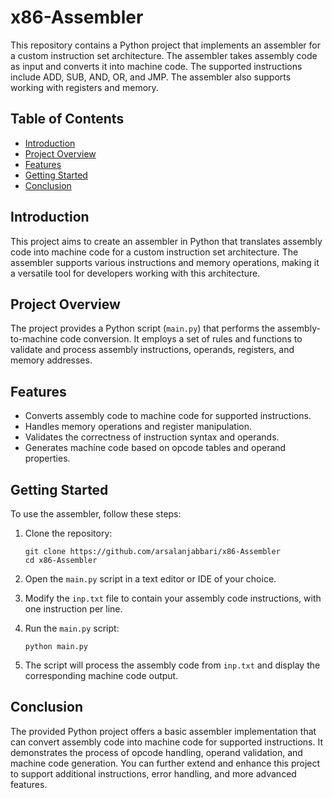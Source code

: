 # x86-Assembler

This repository contains a Python project that implements an assembler for a custom instruction set architecture. The assembler takes assembly code as input and converts it into machine code. The supported instructions include ADD, SUB, AND, OR, and JMP. The assembler also supports working with registers and memory.

## Table of Contents
- [Introduction](#introduction)
- [Project Overview](#project-overview)
- [Features](#features)
- [Getting Started](#getting-started)
- [Conclusion](#conclusion)

## Introduction
This project aims to create an assembler in Python that translates assembly code into machine code for a custom instruction set architecture. The assembler supports various instructions and memory operations, making it a versatile tool for developers working with this architecture.

## Project Overview
The project provides a Python script (`main.py`) that performs the assembly-to-machine code conversion. It employs a set of rules and functions to validate and process assembly instructions, operands, registers, and memory addresses.

## Features
- Converts assembly code to machine code for supported instructions.
- Handles memory operations and register manipulation.
- Validates the correctness of instruction syntax and operands.
- Generates machine code based on opcode tables and operand properties.

## Getting Started
To use the assembler, follow these steps:

1. Clone the repository:
   ```
   git clone https://github.com/arsalanjabbari/x86-Assembler
   cd x86-Assembler
   ```

2. Open the `main.py` script in a text editor or IDE of your choice.

3. Modify the `inp.txt` file to contain your assembly code instructions, with one instruction per line.

4. Run the `main.py` script:
   ```
   python main.py
   ```

5. The script will process the assembly code from `inp.txt` and display the corresponding machine code output.

## Conclusion
The provided Python project offers a basic assembler implementation that can convert assembly code into machine code for supported instructions. It demonstrates the process of opcode handling, operand validation, and machine code generation. You can further extend and enhance this project to support additional instructions, error handling, and more advanced features.

